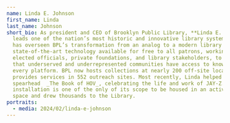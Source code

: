 ```yaml
---
name: Linda E. Johnson
first_name: Linda
last_name: Johnson
short_bio: As president and CEO of Brooklyn Public Library, **Linda E. Johnson**
  leads one of the nation’s most historic and innovative library systems. Linda
  has overseen BPL’s transformation from an analog to a modern library with
  state-of-the-art technology available for free to all patrons, working with
  elected officials, private foundations, and library stakeholders, to ensure
  that underserved and underrepresented communities have access to knowledge on
  every platform. BPL now hosts collections at nearly 200 off-site locations and
  provides services in 552 outreach sites. Most recently, Linda helped
  spearhead  _The Book of HOV_, celebrating the life and work of JAY-Z. The
  installation is one of the only of its scope to be housed in an active public
  space and drew thousands to the Library.
portraits:
  - media: 2024/02/linda-e-johnson
---
```


